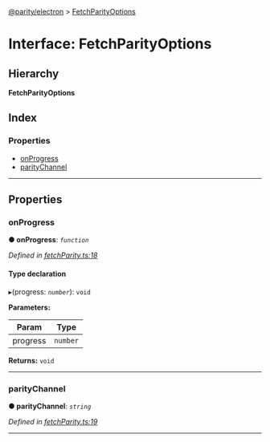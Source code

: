 [@parity/electron](../README.md) > [FetchParityOptions](../interfaces/fetchparityoptions.md)

# Interface: FetchParityOptions

## Hierarchy

**FetchParityOptions**

## Index

### Properties

* [onProgress](fetchparityoptions.md#onprogress)
* [parityChannel](fetchparityoptions.md#paritychannel)

---

## Properties

<a id="onprogress"></a>

###  onProgress

**● onProgress**: *`function`*

*Defined in [fetchParity.ts:18](https://github.com/paritytech/js-libs/blob/d249f6f/packages/electron/src/fetchParity.ts#L18)*

#### Type declaration
▸(progress: *`number`*): `void`

**Parameters:**

| Param | Type |
| ------ | ------ |
| progress | `number` |

**Returns:** `void`

___
<a id="paritychannel"></a>

###  parityChannel

**● parityChannel**: *`string`*

*Defined in [fetchParity.ts:19](https://github.com/paritytech/js-libs/blob/d249f6f/packages/electron/src/fetchParity.ts#L19)*

___


